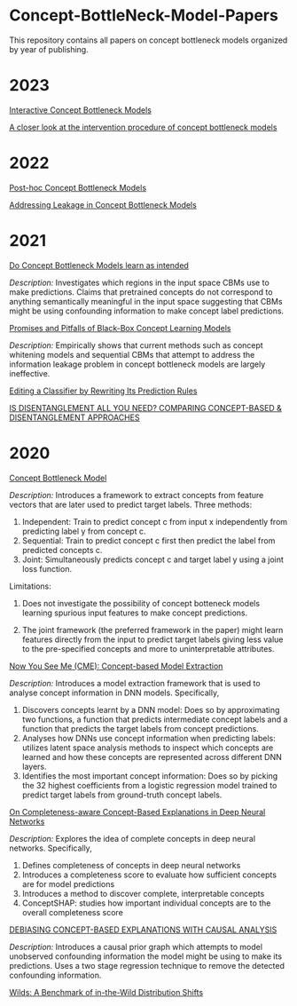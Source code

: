 # Concept-BottleNeck-Model-Papers

This repository contains all papers on concept bottleneck models organized by year of publishing.


# 2023
[Interactive Concept Bottleneck Models](https://ojs.aaai.org/index.php/AAAI/article/view/25736)

[A closer look at the intervention procedure of concept bottleneck models](https://arxiv.org/pdf/2302.14260.pdf)


# 2022
[Post-hoc Concept Bottleneck Models](https://arxiv.org/pdf/2205.15480.pdf)

[Addressing Leakage in Concept Bottleneck Models](https://proceedings.neurips.cc/paper_files/paper/2022/file/944ecf65a46feb578a43abfd5cddd960-Paper-Conference.pdf)


# 2021
[Do Concept Bottleneck Models learn as intended](https://arxiv.org/abs/2105.04289)

*Description:* Investigates which regions in the input space CBMs use to make predictions. Claims that pretrained concepts do not correspond to anything semantically meaningful in the input space suggesting that CBMs might be using confounding information to make concept label predictions.

[Promises and Pitfalls of Black-Box Concept Learning Models](https://arxiv.org/pdf/2106.13314.pdf)

*Description:* Empirically shows that current methods such as concept whitening models and sequential CBMs that attempt to address the information leakage problem in concept bottleneck models are largely ineffective. 

[Editing a Classifier by Rewriting Its Prediction Rules](https://arxiv.org/pdf/2112.01008.pdf)

[IS DISENTANGLEMENT ALL YOU NEED? COMPARING CONCEPT-BASED & DISENTANGLEMENT APPROACHES](https://arxiv.org/pdf/2104.06917.pdf)



# 2020
[Concept Bottleneck Model](https://proceedings.mlr.press/v119/koh20a.html)

*Description:*  Introduces a framework to extract concepts from feature vectors that are later used to predict target labels.
Three methods:
  1. Independent: Train to predict concept c from input x independently from predicting label y from concept c.
  2. Sequential: Train to predict concept c first then predict the label from predicted concepts c.
  3. Joint: Simultaneously predicts concept c and target label y using a joint loss function.

Limitations: 
1. Does not investigate the possibility of concept botteneck models learning spurious input features to make concept predictions. 

2. The joint framework (the preferred framework in the paper) might learn features directly from the input to predict target labels giving less value to the pre-specified concepts and more to uninterpretable attributes. 

[Now You See Me (CME): Concept-based Model Extraction](https://arxiv.org/pdf/2010.13233.pdf)

*Description:* Introduces a model extraction framework that is used to analyse concept information in DNN models. Specifically,
  1. Discovers concepts learnt by a DNN model: Does so by approximating two functions, a function that predicts intermediate concept labels and a function that predicts the target labels from concept predictions.
  2. Analyses how DNNs use concept information when predicting labels: utilizes latent space analysis methods to inspect which concepts are learned and how these concepts are represented across different DNN layers.
  3. Identifies the most important concept information: Does so by picking the 32 highest coefficients from a logistic regression model trained to predict target labels from ground-truth concept labels. 

[On Completeness-aware Concept-Based Explanations in Deep Neural Networks](https://proceedings.neurips.cc/paper_files/paper/2020/file/ecb287ff763c169694f682af52c1f309-Paper.pdf)

*Description:* Explores the idea of complete concepts in deep neural networks. Specifically,
  1. Defines completeness of concepts in deep neural networks
  2. Introduces a completeness score to evaluate how sufficient concepts are for model predictions
  3. Introduces a method to discover complete, interpretable concepts
  4. ConceptSHAP: studies how important individual concepts are to the overall completeness score


[DEBIASING CONCEPT-BASED EXPLANATIONS WITH CAUSAL ANALYSIS
](https://arxiv.org/pdf/2007.11500.pdf)

*Description:* Introduces a causal prior graph which attempts to model unobserved confounding information the model might be using to make its predictions. Uses a two stage regression technique to remove the detected confounding information. 

[Wilds: A Benchmark of in-the-Wild Distribution Shifts
](https://www.researchgate.net/profile/Sara-Beery/publication/347125548_WILDS_A_Benchmark_of_in-the-Wild_Distribution_Shifts/links/60b7edf44585159354cae05a/WILDS-A-Benchmark-of-in-the-Wild-Distribution-Shifts.pdf)

